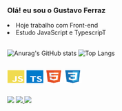 ### Olá! eu sou o Gustavo Ferraz
<li>Hoje trabalho com  Front-end</li>
<li>Estudo JavaScript e TypescripT</li>
<br>

![Anurag's GitHub stats](https://github-readme-stats.vercel.app/api?username=gustavoFerraz310&show_icons=true&theme=merko)
![Top Langs](https://github-readme-stats.vercel.app/api/top-langs/?username=gustavoFerraz310&hide_progress=true)

<div style="display: inline_block"><br>
  <img align="center" alt="Gustavo-Js" height="30" width="40" src="https://raw.githubusercontent.com/devicons/devicon/master/icons/javascript/javascript-plain.svg">
  <img align="center" alt="Gustavo-Ts" height="30" width="40" src="https://raw.githubusercontent.com/devicons/devicon/master/icons/typescript/typescript-plain.svg">
  <img align="center" alt="Gustavo-HTML" height="30" width="40" src="https://raw.githubusercontent.com/devicons/devicon/master/icons/html5/html5-original.svg">
  <img align="center" alt="Gustavo-CSS" height="30" width="40" src="https://raw.githubusercontent.com/devicons/devicon/master/icons/css3/css3-original.svg">
</div>

 ##
 
<div> 
  
  <a href="https://instagram.com/gustavo_feerraz" target="_blank"><img src="https://img.shields.io/badge/-Instagram-%23E4405F?style=for-the-badge&logo=instagram&logoColor=white" target="_blank"></a>
 	   <a href = "mailto:gustavoferraz310@gmail.com"><img src="https://img.shields.io/badge/-Gmail-%23333?style=for-the-badge&logo=gmail&logoColor=white" target="_blank">
     </a>
  <a href="https://www.linkedin.com/in/gustavo-henrique-da-silva-ferraz-415b39207" target="_blank"><img src="https://img.shields.io/badge/-LinkedIn-%230077B5?style=for-the-badge&logo=linkedin&logoColor=white" target="_blank"></a> 
  
</div>
